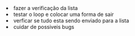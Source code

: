 <li>fazer a verificação da lista</li>
<li>testar o loop e colocar uma forma de sair</li>
<li>verficar se tudo esta sendo enviado para a lista</li>
<li>cuidar de possiveis bugs</li>